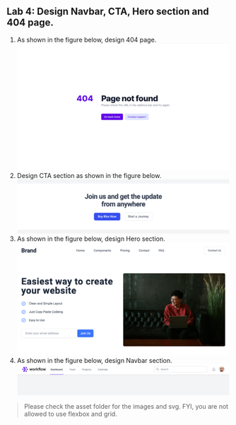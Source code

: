 ## Lab 4: Design Navbar, CTA, Hero section and 404 page.
1. As shown in the figure below, design 404 page.
   ![404](404.png)
2. Design CTA section as shown in the figure below.
   ![cta](cta.png)
3. As shown in the figure below, design Hero section.
   ![hero](hero.png)
4. As shown in the figure below, design Navbar section.
   ![nav](nav.png)

> Please check the asset folder for the images and svg. FYI, you are not allowed to use flexbox and grid.